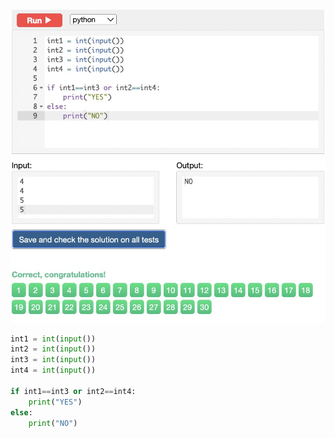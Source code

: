 ![Solution](https://github.com/KaiFig/unit-1/blob/main/Snakify/Lesson%203/Rook_move.jpg)

```.py
int1 = int(input())
int2 = int(input())
int3 = int(input())
int4 = int(input())

if int1==int3 or int2==int4:
    print("YES")
else:
    print("NO")
